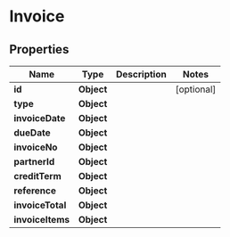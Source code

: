 

# Invoice


## Properties

| Name | Type | Description | Notes |
|------------ | ------------- | ------------- | -------------|
|**id** | **Object** |  |  [optional] |
|**type** | **Object** |  |  |
|**invoiceDate** | **Object** |  |  |
|**dueDate** | **Object** |  |  |
|**invoiceNo** | **Object** |  |  |
|**partnerId** | **Object** |  |  |
|**creditTerm** | **Object** |  |  |
|**reference** | **Object** |  |  |
|**invoiceTotal** | **Object** |  |  |
|**invoiceItems** | **Object** |  |  |



